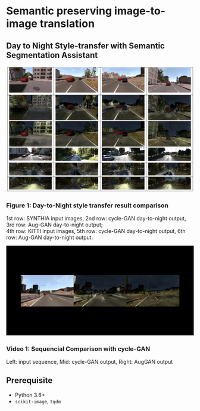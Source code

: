# Semantic preserving image-to-image translation

## Day to Night Style-transfer with Semantic Segmentation Assistant

![auggan_testing_result](./doc/result.PNG)

### Figure 1: Day-to-Night style transfer result comparison
1st row: SYNTHIA input images, 2nd row: cycle-GAN day-to-night output, 3rd row: Aug-GAN day-to-night output; <br>
4th row: KITTI input images, 5th row: cycle-GAN day-to-night output, 6th row: Aug-GAN day-to-night output.

[![comparison video](./doc/comperison.JPG)](https://www.youtube.com/watch?v=Rs4nvM3b8VU&feature=youtu.be)

### Video 1: Sequencial Comparison with cycle-GAN
Left: input sequence, Mid: cycle-GAN output, Right: AugGAN output

## Prerequisite

- Python 3.6+
- `scikit-image`, `tqdm`

